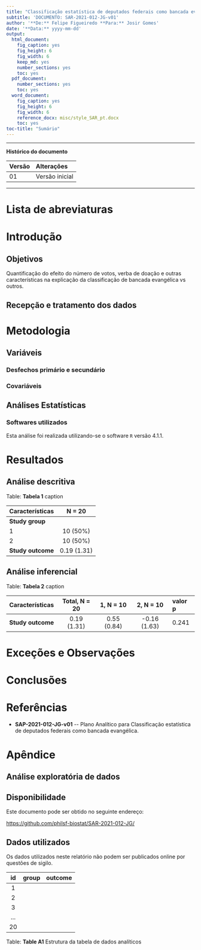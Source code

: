 ```yaml
---
title: "Classificação estatística de deputados federais como bancada evangélica"
subtitle: 'DOCUMENTO: SAR-2021-012-JG-v01'
author: '**De:** Felipe Figueiredo **Para:** Josir Gomes'
date: '**Data:** yyyy-mm-dd'
output:
  html_document:
    fig_caption: yes
    fig_height: 6
    fig_width: 6
    keep_md: yes
    number_sections: yes
    toc: yes
  pdf_document:
    number_sections: yes
    toc: yes
  word_document:
    fig_caption: yes
    fig_height: 6
    fig_width: 6
    reference_docx: misc/style_SAR_pt.docx
    toc: yes
toc-title: "Sumário"
---
```




---

**Histórico do documento**


|Versão |Alterações     |
|:------|:--------------|
|01     |Versão inicial |

---

# Lista de abreviaturas

# Introdução

## Objetivos

Quantificação do efeito do número de votos, verba de doação e outras características na explicação da classificação de bancada evangélica vs outros.

## Recepção e tratamento dos dados

# Metodologia



## Variáveis

### Desfechos primário e secundário

### Covariáveis

## Análises Estatísticas

### Softwares utilizados

Esta análise foi realizada utilizando-se o software `R` versão 4.1.1.

# Resultados

## Análise descritiva


Table: **Tabela 1** caption

|**Características** | **N = 20**  |
|:-------------------|:-----------:|
|__Study group__     |             |
|1                   |  10 (50%)   |
|2                   |  10 (50%)   |
|__Study outcome__   | 0.19 (1.31) |

## Análise inferencial


Table: **Tabela 2** caption

|**Características** | **Total**, N = 20 | **1**, N = 10 | **2**, N = 10 |**valor p** |
|:-------------------|:-----------------:|:-------------:|:-------------:|:-----------|
|__Study outcome__   |    0.19 (1.31)    |  0.55 (0.84)  | -0.16 (1.63)  |0.241       |

# Exceções e Observações

# Conclusões

# Referências

- **SAP-2021-012-JG-v01** -- Plano Analítico para Classificação estatística de deputados federais como bancada evangélica.
<!-- - Cohen, J. (1988). Statistical power analysis for the behavioral sciences (2nd Ed.). New York: Routledge. -->

# Apêndice

## Análise exploratória de dados



## Disponibilidade

<!-- Tanto este documento como o plano analítico correspondente (**SAP-2021-012-JG-v01**) podem ser obtidos no seguinte endereço: -->

Este documento pode ser obtido no seguinte endereço:

https://github.com/philsf-biostat/SAR-2021-012-JG/

## Dados utilizados

Os dados utilizados neste relatório não podem ser publicados online por questões de sigilo.


| id  | group | outcome |
|:---:|:-----:|:-------:|
|  1  |       |         |
|  2  |       |         |
|  3  |       |         |
| ... |       |         |
| 20  |       |         |

Table: **Table A1** Estrutura da tabela de dados analíticos
